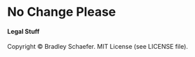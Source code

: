 No Change Please
================



#### Legal Stuff ####
Copyright © Bradley Schaefer. MIT License (see LICENSE file).
